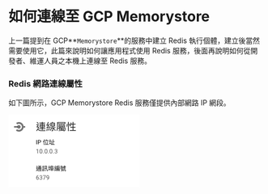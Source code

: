 # 如何連線至 GCP Memorystore

上一篇提到在 GCP**`Memorystore`**的服務中建立 Redis 執行個體，建立後當然需要使用它，此篇來說明如何讓應用程式使用 Redis 服務，後面再說明如何從開發者、維運人員之本機上連線至 Redis 服務。

### Redis 網路連線屬性

如下圖所示，GCP Memorystore Redis 服務僅提供內部網路 IP 網段。

![](../.gitbook/assets/ying-mu-kuai-zhao-20190920-shang-wu-1.42.41.png)

